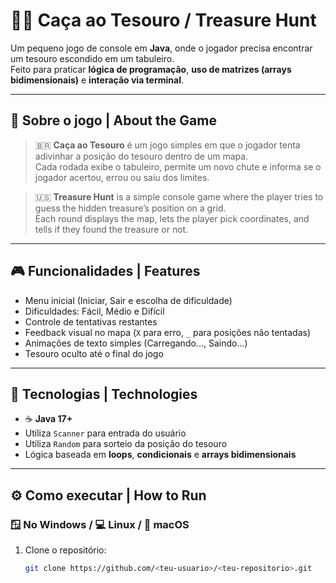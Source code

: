 # 🏴‍☠️ Caça ao Tesouro / Treasure Hunt

Um pequeno jogo de console em **Java**, onde o jogador precisa encontrar um tesouro escondido em um tabuleiro.  
Feito para praticar **lógica de programação**, **uso de matrizes (arrays bidimensionais)** e **interação via terminal**.

---

## 🧩 Sobre o jogo | About the Game

> 🇧🇷 **Caça ao Tesouro** é um jogo simples em que o jogador tenta adivinhar a posição do tesouro dentro de um mapa.  
> Cada rodada exibe o tabuleiro, permite um novo chute e informa se o jogador acertou, errou ou saiu dos limites.

> 🇺🇸 **Treasure Hunt** is a simple console game where the player tries to guess the hidden treasure’s position on a grid.  
> Each round displays the map, lets the player pick coordinates, and tells if they found the treasure or not.

---

## 🎮 Funcionalidades | Features

- Menu inicial (Iniciar, Sair e escolha de dificuldade)  
- Dificuldades: Fácil, Médio e Difícil  
- Controle de tentativas restantes  
- Feedback visual no mapa (`X` para erro, `_` para posições não tentadas)  
- Animações de texto simples (Carregando..., Saindo...)  
- Tesouro oculto até o final do jogo  

---

## 🧠 Tecnologias | Technologies

- ☕ **Java 17+**  
- Utiliza `Scanner` para entrada do usuário  
- Utiliza `Random` para sorteio da posição do tesouro  
- Lógica baseada em **loops**, **condicionais** e **arrays bidimensionais**

---

## ⚙️ Como executar | How to Run

### 🪟 No Windows / 💻 Linux / 🍎 macOS

1. Clone o repositório:
   ```bash
   git clone https://github.com/<teu-usuario>/<teu-repositorio>.git
